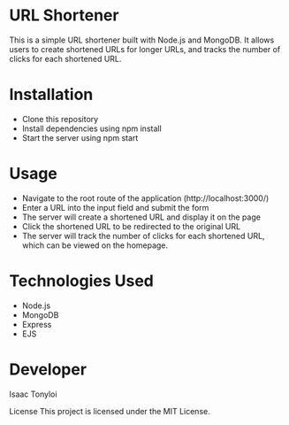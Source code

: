 # URL Shortener
This is a simple URL shortener built with Node.js and MongoDB. It allows users to create shortened URLs for longer URLs, and tracks the number of clicks for each shortened URL.

# Installation
- Clone this repository
- Install dependencies using npm install  
- Start the server using npm start
# Usage
- Navigate to the root route of the application (http://localhost:3000/)   
- Enter a URL into the input field and submit the form   
- The server will create a shortened URL and display it on the page
- Click the shortened URL to be redirected to the original URL  
- The server will track the number of clicks for each shortened URL, which can be viewed on the homepage.
# Technologies Used
- Node.js
- MongoDB
- Express  
- EJS  
# Developer
Isaac Tonyloi

License
This project is licensed under the MIT License.





